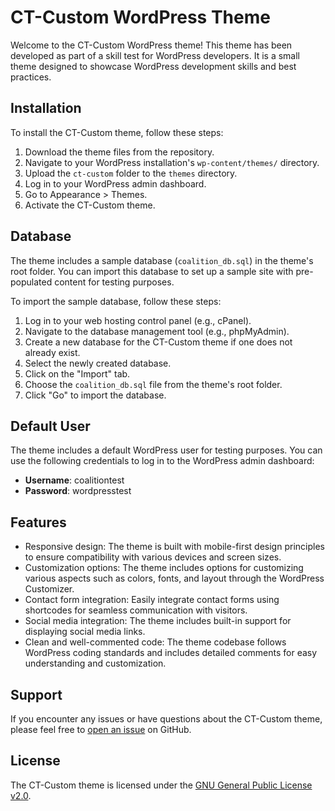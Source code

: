 # CT-Custom WordPress Theme

Welcome to the CT-Custom WordPress theme! This theme has been developed as part of a skill test for WordPress developers. It is a small theme designed to showcase WordPress development skills and best practices.

## Installation

To install the CT-Custom theme, follow these steps:

1. Download the theme files from the repository.
2. Navigate to your WordPress installation's `wp-content/themes/` directory.
3. Upload the `ct-custom` folder to the `themes` directory.
4. Log in to your WordPress admin dashboard.
5. Go to Appearance > Themes.
6. Activate the CT-Custom theme.

## Database

The theme includes a sample database (`coalition_db.sql`) in the theme's root folder. You can import this database to set up a sample site with pre-populated content for testing purposes.

To import the sample database, follow these steps:

1. Log in to your web hosting control panel (e.g., cPanel).
2. Navigate to the database management tool (e.g., phpMyAdmin).
3. Create a new database for the CT-Custom theme if one does not already exist.
4. Select the newly created database.
5. Click on the "Import" tab.
6. Choose the `coalition_db.sql` file from the theme's root folder.
7. Click "Go" to import the database.

## Default User

The theme includes a default WordPress user for testing purposes. You can use the following credentials to log in to the WordPress admin dashboard:

- **Username**: coalitiontest
- **Password**: wordpresstest

## Features

- Responsive design: The theme is built with mobile-first design principles to ensure compatibility with various devices and screen sizes.
- Customization options: The theme includes options for customizing various aspects such as colors, fonts, and layout through the WordPress Customizer.
- Contact form integration: Easily integrate contact forms using shortcodes for seamless communication with visitors.
- Social media integration: The theme includes built-in support for displaying social media links.
- Clean and well-commented code: The theme codebase follows WordPress coding standards and includes detailed comments for easy understanding and customization.

## Support

If you encounter any issues or have questions about the CT-Custom theme, please feel free to [open an issue](https://github.com/dev-alamin/ct-custom/issues) on GitHub.

## License

The CT-Custom theme is licensed under the [GNU General Public License v2.0](https://www.gnu.org/licenses/gpl-2.0.html).

